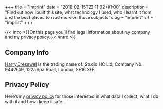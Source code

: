 +++
title = "Imprint"
date = "2018-02-15T22:11:02+01:00"
description = "Find out how I built this site, what technology I used, who I learnt it from and the best places to read more on those subjects"
slug = "imprint"
url = "imprint"
+++

{{< intro >}}On this page you’ll find legal information about my company and my privacy policy.{{< /intro >}}

## Company Info

[Harry Cresswell](https://harrycresswell.com/) is the trading name of:
Studio HC Ltd, Company No. 9442649,
122a Spa Road, London, SE16 3FF.

## Privacy Policy

Here‘s my [privacy policy](/privacy) for those interested in what data I collect, what I do with it and how I keep it safe.
